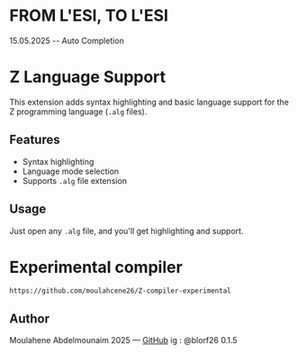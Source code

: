 # FROM L'ESI, TO L'ESI 

15.05.2025 -- Auto Completion


# Z Language Support

This extension adds syntax highlighting and basic language support for the Z programming language (`.alg` files).

## Features

- Syntax highlighting
- Language mode selection
- Supports `.alg` file extension

## Usage

Just open any `.alg` file, and you'll get highlighting and support.



# Experimental compiler 
    https://github.com/moulahcene26/Z-compiler-experimental

## Author
Moulahene Abdelmounaim 2025 — [GitHub](https://github.com/moulahcene26)
ig : @blorf26
0.1.5